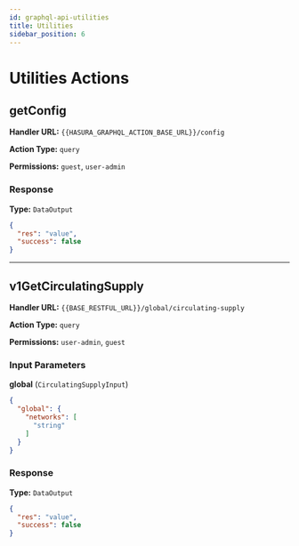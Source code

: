 ```yaml
---
id: graphql-api-utilities
title: Utilities
sidebar_position: 6
---
```


# Utilities Actions

## getConfig

**Handler URL:** `{{HASURA_GRAPHQL_ACTION_BASE_URL}}/config`

**Action Type:** `query`

**Permissions:** `guest`, `user-admin`

### Response

**Type:** `DataOutput`

```json
{
  "res": "value",
  "success": false
}
```

---

## v1GetCirculatingSupply

**Handler URL:** `{{BASE_RESTFUL_URL}}/global/circulating-supply`

**Action Type:** `query`

**Permissions:** `user-admin`, `guest`

### Input Parameters

**global** (`CirculatingSupplyInput`)

```json
{
  "global": {
    "networks": [
      "string"
    ]
  }
}
```

### Response

**Type:** `DataOutput`

```json
{
  "res": "value",
  "success": false
}
```
